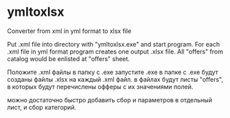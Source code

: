 # ymltoxlsx
Converter from xml in yml format to xlsx file

Put .xml file into directory with "ymltoxlsx.exe" and start program.
For each .xml file in yml format program creates one output .xlsx file.
All "offers" from catalog would be enlisted at "offers" sheet.

Положите .xml файлы в папку с .exe
запустите .exe
в папке с .exe будут созданы файлы .xlsx на каждый .xml файл.
в файлах будут листы "offers", в которых будут перечислены офферы с их значениями полей.

можно достаточно быстро добавить сбор и параметров в отдельный лист, и сбор категорий.
